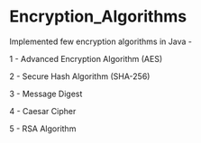 # Encryption_Algorithms

Implemented few encryption algorithms in Java - 

1 - Advanced Encryption Algorithm (AES)

2 - Secure Hash Algorithm (SHA-256)

3 - Message Digest

4 - Caesar Cipher

5 - RSA Algorithm
